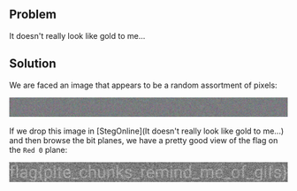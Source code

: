 ## Problem ##

It doesn't really look like gold to me...

## Solution

We are faced an image that appears to be a random assortment of pixels:

<img src='pallets-of-gold.png' width=1000>

If we drop this image in [StegOnline](It doesn't really look like gold to me...) and then browse the bit planes, we have a pretty good view of the flag on the `Red 0` plane:

<img src='pallets-of-gold-red-0.png' width=1000>
